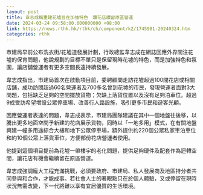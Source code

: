 ```yaml
---
layout: post
title: 韋志成稱重建花墟旨在加強特色　讓花店續留原區營運
date: 2024-03-24 09:58:00.000000000 +08:00
link: https://news.rthk.hk/rthk/ch/component/k2/1745981-20240324.htm
categories: rthk
---
```


市建局早前公布洗衣街/花墟道發展計劃，行政總監韋志成在網誌回應外界關注花墟的保育問題，他說規劃的目標不單只是保留現時花墟的特色，而是加強特色和氛圍，讓店舖營運者有更多空間長遠持續發展。

韋志成指出，市建局首次在啟動項目前，委聘顧問走訪花墟超過100間花店或相關店舖，成功訪問超過60名營運者及700多名曾到花墟的市民，發現營運者面對3大問題，包括缺乏足夠的空間擺放貨物；欠缺上落貨位置以及沒有足夠泊車位。超過9成受訪希望增設公眾停車場、改善行人路設施，吸引更多市民和遊客光顧。

因應營運者表達的問題，韋志成表示，市建局團隊建議在其中一個地盤往後移，以騰出更多地面空間予新建的花店展示貨物，同時以「一地多用」模式，在有關地盤興建一幢多用途綜合大樓和地下公眾停車場，額外提供約220個公眾私家車泊車位和約10個公眾上落貨車位，方便部份花店營運者使用。

他提到這個項目提前為花墟一帶樓宇的老化問題，提供足夠硬件及配套作為迴轉空間，讓花店有機會繼續留在原區營運。

韋志成強調龐大工程充滿挑戰，必須要政府、市建局、私人發展商及地區持分者共同參與和合作，才能成事。若社會人士的著眼點只在於個人體驗，又或停留在現時狀況無需改變，下一代將難以享有宜居優質的生活環境。
